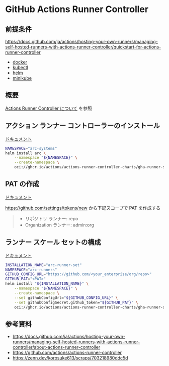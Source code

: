 # GitHub Actions Runner Controller

## 前提条件

https://docs.github.com/ja/actions/hosting-your-own-runners/managing-self-hosted-runners-with-actions-runner-controller/quickstart-for-actions-runner-controller

- [docker](https://docs.docker.com/engine/install/)
- [kubectl](https://kubernetes.io/docs/tasks/tools/)
- [helm](https://helm.sh/ja/docs/intro/install/)
- [minikube](https://minikube.sigs.k8s.io/docs/start/)

## 概要

[Actions Runner Controller について](https://docs.github.com/ja/actions/hosting-your-own-runners/managing-self-hosted-runners-with-actions-runner-controller/about-actions-runner-controller) を参照

## アクション ランナー コントローラーのインストール

[ドキュメント](https://docs.github.com/ja/actions/hosting-your-own-runners/managing-self-hosted-runners-with-actions-runner-controller/quickstart-for-actions-runner-controller#installing-actions-runner-controller)

```bash
NAMESPACE="arc-systems"
helm install arc \
    --namespace "${NAMESPACE}" \
    --create-namespace \
    oci://ghcr.io/actions/actions-runner-controller-charts/gha-runner-scale-set-controller
```

## PAT の作成

[ドキュメント](https://docs.github.com/ja/actions/hosting-your-own-runners/managing-self-hosted-runners-with-actions-runner-controller/authenticating-to-the-github-api#personal-access-token-classic-%E3%81%A7-arc-%E3%81%AE%E8%AA%8D%E8%A8%BC%E3%82%92%E8%A1%8C%E3%81%86)

https://github.com/settings/tokens/new から下記スコープで PAT を作成する

> - リポジトリ ランナー: repo
> - Organization ランナー: admin:org

## ランナー スケール セットの構成

[ドキュメント](https://docs.github.com/ja/actions/hosting-your-own-runners/managing-self-hosted-runners-with-actions-runner-controller/quickstart-for-actions-runner-controller#configuring-a-runner-scale-set)

```bash
INSTALLATION_NAME="arc-runner-set"
NAMESPACE="arc-runners"
GITHUB_CONFIG_URL="https://github.com/<your_enterprise/org/repo>"
GITHUB_PAT="<PAT>"
helm install "${INSTALLATION_NAME}" \
    --namespace "${NAMESPACE}" \
    --create-namespace \
    --set githubConfigUrl="${GITHUB_CONFIG_URL}" \
    --set githubConfigSecret.github_token="${GITHUB_PAT}" \
    oci://ghcr.io/actions/actions-runner-controller-charts/gha-runner-scale-set
```

## 参考資料

- https://docs.github.com/ja/actions/hosting-your-own-runners/managing-self-hosted-runners-with-actions-runner-controller/about-actions-runner-controller
- https://github.com/actions/actions-runner-controller 
- https://zenn.dev/korosuke613/scraps/703218980ddc5d
